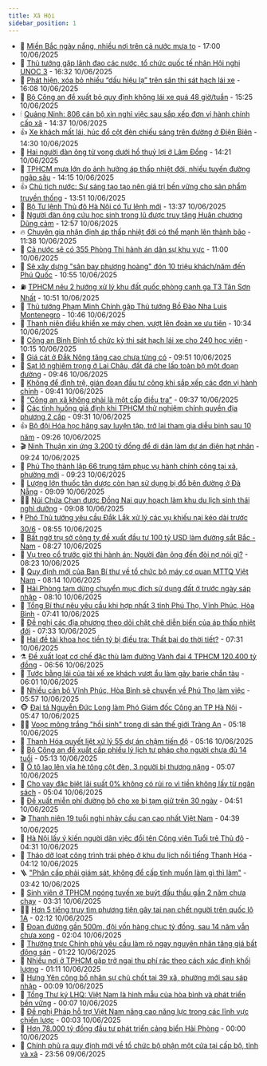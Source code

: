 ```yaml
---
title: Xã Hội
sidebar_position: 1
---
```


<!-- dantri-xa-hoi:START -->
- 🫣 [Miền Bắc ngày nắng, nhiều nơi trên cả nước mưa to](https://dantri.com.vn/xa-hoi/mien-bac-ngay-nang-nhieu-noi-tren-ca-nuoc-mua-to-20250610201328572.htm) - 17:00 10/06/2025
- 💼 [Thủ tướng gặp lãnh đạo các nước, tổ chức quốc tế nhân Hội nghị UNOC 3](https://dantri.com.vn/xa-hoi/thu-tuong-gap-lanh-dao-cac-nuoc-to-chuc-quoc-te-nhan-hoi-nghi-unoc-3-20250610233150693.htm) - 16:32 10/06/2025
- 🎊 [Phát hiện, xóa bỏ nhiều “dấu hiệu lạ” trên sân thi sát hạch lái xe](https://dantri.com.vn/xa-hoi/phat-hien-xoa-bo-nhieu-dau-hieu-la-tren-san-thi-sat-hach-lai-xe-20250610222403979.htm) - 16:08 10/06/2025
- 🙉 [Bộ Công an đề xuất bỏ quy định không lái xe quá 48 giờ/tuần](https://dantri.com.vn/xa-hoi/bo-cong-an-de-xuat-bo-quy-dinh-khong-lai-xe-qua-48-giotuan-20250610221736887.htm) - 15:25 10/06/2025
- 🕯 [Quảng Ninh: 806 cán bộ xin nghỉ việc sau sắp xếp đơn vị hành chính cấp xã](https://dantri.com.vn/xa-hoi/quang-ninh-806-can-bo-xin-nghi-viec-sau-sap-xep-don-vi-hanh-chinh-cap-xa-20250610212741346.htm) - 14:37 10/06/2025
- 👍 [Xe khách mất lái, húc đổ cột đèn chiếu sáng trên đường ở Điện Biên](https://dantri.com.vn/xa-hoi/xe-khach-mat-lai-huc-do-cot-den-chieu-sang-tren-duong-o-dien-bien-20250610165409057.htm) - 14:30 10/06/2025
- 🤖 [Hai người đàn ông tử vong dưới hồ thuỷ lợi ở Lâm Đồng](https://dantri.com.vn/xa-hoi/hai-nguoi-dan-ong-tu-vong-duoi-ho-thuy-loi-o-lam-dong-20250610210858698.htm) - 14:21 10/06/2025
- 🙉 [TPHCM mưa lớn do ảnh hưởng áp thấp nhiệt đới, nhiều tuyến đường ngập sâu](https://dantri.com.vn/xa-hoi/tphcm-mua-lon-do-anh-huong-ap-thap-nhiet-doi-nhieu-tuyen-duong-ngap-sau-20250610205951069.htm) - 14:15 10/06/2025
- 👍 [Chủ tịch nước: Sự sáng tạo tạo nên giá trị bền vững cho sản phẩm truyền thống](https://dantri.com.vn/xa-hoi/chu-tich-nuoc-su-sang-tao-tao-nen-gia-tri-ben-vung-cho-san-pham-truyen-thong-20250610205048703.htm) - 13:51 10/06/2025
- 🗽 [Bộ Tư lệnh Thủ đô Hà Nội có Tư lệnh mới](https://dantri.com.vn/xa-hoi/bo-tu-lenh-thu-do-ha-noi-co-tu-lenh-moi-20250610194942818.htm) - 13:37 10/06/2025
- 🗽 [Người đàn ông cứu học sinh trong lũ được truy tặng Huân chương Dũng cảm](https://dantri.com.vn/xa-hoi/nguoi-dan-ong-cuu-hoc-sinh-trong-lu-duoc-truy-tang-huan-chuong-dung-cam-20250610192947886.htm) - 12:57 10/06/2025
- 🔥 [Chuyên gia nhận định áp thấp nhiệt đới có thể mạnh lên thành bão](https://dantri.com.vn/xa-hoi/chuyen-gia-nhan-dinh-ap-thap-nhiet-doi-co-the-manh-len-thanh-bao-20250610182435193.htm) - 11:38 10/06/2025
- 🦒 [Cả nước sẽ có 355 Phòng Thi hành án dân sự khu vực](https://dantri.com.vn/xa-hoi/ca-nuoc-se-co-355-phong-thi-hanh-an-dan-su-khu-vuc-20250610174657639.htm) - 11:00 10/06/2025
- 🧐 [Sẽ xây dựng &quot;sân bay phượng hoàng&quot; đón 10 triệu khách/năm đến Phú Quốc](https://dantri.com.vn/xa-hoi/se-xay-dung-san-bay-phuong-hoang-don-10-trieu-khachnam-den-phu-quoc-20250610172450468.htm) - 10:55 10/06/2025
- ⛽️ [TPHCM nêu 2 hướng xử lý khu đất quốc phòng cạnh ga T3 Tân Sơn Nhất](https://dantri.com.vn/xa-hoi/tphcm-neu-2-huong-xu-ly-khu-dat-quoc-phong-canh-ga-t3-tan-son-nhat-20250610165727106.htm) - 10:51 10/06/2025
- 🚀 [Thủ tướng Phạm Minh Chính gặp Thủ tướng Bồ Đào Nha Luis Montenegro](https://dantri.com.vn/xa-hoi/thu-tuong-pham-minh-chinh-gap-thu-tuong-bo-dao-nha-luis-montenegro-20250610174636812.htm) - 10:46 10/06/2025
- 🦒 [Thanh niên điều khiển xe máy chen, vượt lên đoàn xe ưu tiên](https://dantri.com.vn/xa-hoi/thanh-nien-dieu-khien-xe-may-chen-vuot-len-doan-xe-uu-tien-20250610171102929.htm) - 10:34 10/06/2025
- 🦅 [Công an Bình Định tổ chức kỳ thi sát hạch lái xe cho 240 học viên](https://dantri.com.vn/xa-hoi/cong-an-binh-dinh-to-chuc-ky-thi-sat-hach-lai-xe-cho-240-hoc-vien-20250610165048119.htm) - 10:15 10/06/2025
- 🚀 [Giá cát ở Đắk Nông tăng cao chưa từng có](https://dantri.com.vn/xa-hoi/gia-cat-o-dak-nong-tang-cao-chua-tung-co-20250610162124483.htm) - 09:51 10/06/2025
- 🦅 [Sạt lở nghiêm trọng ở Lai Châu, đất đá che lấp toàn bộ một đoạn đường](https://dantri.com.vn/xa-hoi/sat-lo-nghiem-trong-o-lai-chau-dat-da-che-lap-toan-bo-mot-doan-duong-20250610162419981.htm) - 09:46 10/06/2025
- 🤠 [Không để đình trệ, gián đoạn đầu tư công khi sắp xếp các đơn vị hành chính](https://dantri.com.vn/xa-hoi/khong-de-dinh-tre-gian-doan-dau-tu-cong-khi-sap-xep-cac-don-vi-hanh-chinh-20250610161451899.htm) - 09:41 10/06/2025
- 💄 [“Công an xã không phải là một cấp điều tra”](https://dantri.com.vn/xa-hoi/cong-an-xa-khong-phai-la-mot-cap-dieu-tra-20250610162843718.htm) - 09:37 10/06/2025
- 🥷 [Các tình huống giả định khi TPHCM thử nghiệm chính quyền địa phương 2 cấp](https://dantri.com.vn/xa-hoi/cac-tinh-huong-gia-dinh-khi-tphcm-thu-nghiem-chinh-quyen-dia-phuong-2-cap-20250610162757050.htm) - 09:31 10/06/2025
- 👍 [Bộ đội Hóa học hăng say luyện tập, trở lại tham gia diễu binh sau 10 năm](https://dantri.com.vn/xa-hoi/bo-doi-hoa-hoc-hang-say-luyen-tap-tro-lai-tham-gia-dieu-binh-sau-10-nam-20250610155700388.htm) - 09:26 10/06/2025
- 🎬 [Ninh Thuận xin ứng 3.200 tỷ đồng để di dân làm dự án điện hạt nhân](https://dantri.com.vn/xa-hoi/ninh-thuan-xin-ung-3200-ty-dong-de-di-dan-lam-du-an-dien-hat-nhan-20250610161053185.htm) - 09:24 10/06/2025
- 🦒 [Phú Thọ thành lập 66 trung tâm phục vụ hành chính công tại xã, phường mới](https://dantri.com.vn/xa-hoi/phu-tho-thanh-lap-66-trung-tam-phuc-vu-hanh-chinh-cong-tai-xa-phuong-moi-20250610161443486.htm) - 09:23 10/06/2025
- 🌊 [Lượng lớn thuốc tân dược còn hạn sử dụng bị đổ bên đường ở Đà Nẵng](https://dantri.com.vn/xa-hoi/luong-lon-thuoc-tan-duoc-con-han-su-dung-bi-do-ben-duong-o-da-nang-20250610155238963.htm) - 09:09 10/06/2025
- 🧑‍💻 [Núi Chứa Chan được Đồng Nai quy hoạch làm khu du lịch sinh thái nghỉ dưỡng](https://dantri.com.vn/xa-hoi/nui-chua-chan-duoc-dong-nai-quy-hoach-lam-khu-du-lich-sinh-thai-nghi-duong-20250610155024081.htm) - 09:08 10/06/2025
- 🕴 [Phó Thủ tướng yêu cầu Đắk Lắk xử lý các vụ khiếu nại kéo dài trước 30/6](https://dantri.com.vn/xa-hoi/pho-thu-tuong-yeu-cau-dak-lak-xu-ly-cac-vu-khieu-nai-keo-dai-truoc-306-20250610152337955.htm) - 08:55 10/06/2025
- 🤔 [Bất ngờ trụ sở công ty đề xuất đầu tư 100 tỷ USD làm đường sắt Bắc - Nam](https://dantri.com.vn/xa-hoi/bat-ngo-tru-so-cong-ty-de-xuat-dau-tu-100-ty-usd-lam-duong-sat-bac-nam-20250610144441524.htm) - 08:27 10/06/2025
- 💄 [Vụ treo cổ trước giờ thi hành án: Người đàn ông đến đòi nợ nói gì?](https://dantri.com.vn/xa-hoi/vu-treo-co-truoc-gio-thi-hanh-an-nguoi-dan-ong-den-doi-no-noi-gi-20250609232309577.htm) - 08:23 10/06/2025
- 🧠 [Quy định mới của Ban Bí thư về tổ chức bộ máy cơ quan MTTQ Việt Nam](https://dantri.com.vn/xa-hoi/quy-dinh-moi-cua-ban-bi-thu-ve-to-chuc-bo-may-co-quan-mttq-viet-nam-20250610150513768.htm) - 08:14 10/06/2025
- 🦣 [Hải Phòng tạm dừng chuyển mục đích sử dụng đất ở trước ngày sáp nhập](https://dantri.com.vn/xa-hoi/hai-phong-tam-dung-chuyen-muc-dich-su-dung-dat-o-truoc-ngay-sap-nhap-20250610143338516.htm) - 08:10 10/06/2025
- 💫 [Tổng Bí thư nêu yêu cầu khi hợp nhất 3 tỉnh Phú Thọ, Vĩnh Phúc, Hòa Bình](https://dantri.com.vn/xa-hoi/tong-bi-thu-neu-yeu-cau-khi-hop-nhat-3-tinh-phu-tho-vinh-phuc-hoa-binh-20250610140018436.htm) - 07:41 10/06/2025
- 🚀 [Đề nghị các địa phương theo dõi chặt chẽ diễn biến của áp thấp nhiệt đới](https://dantri.com.vn/xa-hoi/de-nghi-cac-dia-phuong-theo-doi-chat-che-dien-bien-cua-ap-thap-nhiet-doi-20250610142353950.htm) - 07:33 10/06/2025
- 🤔 [Hai đề tài khoa học tiền tỷ bị điều tra: Thất bại do thời tiết?](https://dantri.com.vn/xa-hoi/hai-de-tai-khoa-hoc-tien-ty-bi-dieu-tra-that-bai-do-thoi-tiet-20250610135723025.htm) - 07:31 10/06/2025
- ⚗️ [Đề xuất loạt cơ chế đặc thù làm đường Vành đai 4 TPHCM 120.400 tỷ đồng](https://dantri.com.vn/xa-hoi/de-xuat-loat-co-che-dac-thu-lam-duong-vanh-dai-4-tphcm-120400-ty-dong-20250610135014756.htm) - 06:56 10/06/2025
- 🫶 [Tước bằng lái của tài xế xe khách vượt ẩu làm gãy barie chắn tàu](https://dantri.com.vn/xa-hoi/tuoc-bang-lai-cua-tai-xe-xe-khach-vuot-au-lam-gay-barie-chan-tau-20250610125625513.htm) - 06:01 10/06/2025
- 🌮 [Nhiều cán bộ Vĩnh Phúc, Hòa Bình sẽ chuyển về Phú Thọ làm việc](https://dantri.com.vn/xa-hoi/nhieu-can-bo-vinh-phuc-hoa-binh-se-chuyen-ve-phu-tho-lam-viec-20250610124131447.htm) - 05:57 10/06/2025
- 🐵 [Đại tá Nguyễn Đức Long làm Phó Giám đốc Công an TP Hà Nội](https://dantri.com.vn/xa-hoi/dai-ta-nguyen-duc-long-lam-pho-giam-doc-cong-an-tp-ha-noi-20250610123606741.htm) - 05:47 10/06/2025
- 🧑‍🏫 [Voọc mông trắng &quot;hồi sinh&quot; trong di sản thế giới Tràng An](https://dantri.com.vn/xa-hoi/vooc-mong-trang-hoi-sinh-trong-di-san-the-gioi-trang-an-20250610075833193.htm) - 05:18 10/06/2025
- 💫 [Thanh Hóa quyết liệt xử lý 55 dự án chậm tiến độ](https://dantri.com.vn/xa-hoi/thanh-hoa-quyet-liet-xu-ly-55-du-an-cham-tien-do-20250610112834921.htm) - 05:16 10/06/2025
- 🦩 [Bộ Công an đề xuất cấp phiếu lý lịch tư pháp cho người chưa đủ 14 tuổi](https://dantri.com.vn/xa-hoi/bo-cong-an-de-xuat-cap-phieu-ly-lich-tu-phap-cho-nguoi-chua-du-14-tuoi-20250610120800433.htm) - 05:13 10/06/2025
- 🦄 [Ô tô lao lên vỉa hè tông cột đèn, 3 người bị thương nặng](https://dantri.com.vn/xa-hoi/o-to-lao-len-via-he-tong-cot-den-3-nguoi-bi-thuong-nang-20250610110849858.htm) - 05:07 10/06/2025
- 💂 [Cho vay đặc biệt lãi suất 0% không có rủi ro vì tiền không lấy từ ngân sách](https://dantri.com.vn/xa-hoi/cho-vay-dac-biet-lai-suat-0-khong-co-rui-ro-vi-tien-khong-lay-tu-ngan-sach-20250610115030601.htm) - 05:04 10/06/2025
- 💄 [Đề xuất miễn phí đường bộ cho xe bị tạm giữ trên 30 ngày](https://dantri.com.vn/xa-hoi/de-xuat-mien-phi-duong-bo-cho-xe-bi-tam-giu-tren-30-ngay-20250610095425919.htm) - 04:51 10/06/2025
- 🎬 [Thanh niên 19 tuổi nghi nhảy cầu cạn cao nhất Việt Nam](https://dantri.com.vn/xa-hoi/thanh-nien-19-tuoi-nghi-nhay-cau-can-cao-nhat-viet-nam-20250610100647928.htm) - 04:39 10/06/2025
- 👀 [Hà Nội lấy ý kiến người dân việc đổi tên Công viên Tuổi trẻ Thủ đô](https://dantri.com.vn/xa-hoi/ha-noi-lay-y-kien-nguoi-dan-viec-doi-ten-cong-vien-tuoi-tre-thu-do-20250610094916764.htm) - 04:31 10/06/2025
- 💃 [Tháo dỡ loạt công trình trái phép ở khu du lịch nổi tiếng Thanh Hóa](https://dantri.com.vn/xa-hoi/thao-do-loat-cong-trinh-trai-phep-o-khu-du-lich-noi-tieng-thanh-hoa-20250610104431515.htm) - 04:12 10/06/2025
- 🪜 [&quot;Phân cấp phải giám sát, không để cấp tỉnh muốn làm gì thì làm&quot;](https://dantri.com.vn/xa-hoi/phan-cap-phai-giam-sat-khong-de-cap-tinh-muon-lam-gi-thi-lam-20250610103436580.htm) - 03:42 10/06/2025
- 📝 [Sinh viên ở TPHCM ngóng tuyến xe buýt đấu thầu gần 2 năm chưa chạy](https://dantri.com.vn/xa-hoi/sinh-vien-o-tphcm-ngong-tuyen-xe-buyt-dau-thau-gan-2-nam-chua-chay-20250609191504963.htm) - 03:31 10/06/2025
- 🧑‍💻 [Hơn 5 tiếng truy tìm phương tiện gây tai nạn chết người trên quốc lộ 1A](https://dantri.com.vn/xa-hoi/hon-5-tieng-truy-tim-phuong-tien-gay-tai-nan-chet-nguoi-tren-quoc-lo-1a-20250610083245855.htm) - 02:12 10/06/2025
- 👺 [Đoạn đường gần 500m, đội vốn hàng chục tỷ đồng, sau 14 năm vẫn chưa xong](https://dantri.com.vn/xa-hoi/doan-duong-gan-500m-doi-von-hang-chuc-ty-dong-sau-14-nam-van-chua-xong-20250609142226184.htm) - 02:04 10/06/2025
- 🌮 [Thường trực Chính phủ yêu cầu làm rõ ngay nguyên nhân tăng giá bất động sản](https://dantri.com.vn/xa-hoi/thuong-truc-chinh-phu-yeu-cau-lam-ro-ngay-nguyen-nhan-tang-gia-bat-dong-san-20250610071820555.htm) - 01:22 10/06/2025
- 🤭 [Nhiều nơi ở TPHCM gặp trở ngại thu phí rác theo cách xác định khối lượng](https://dantri.com.vn/xa-hoi/nhieu-noi-o-tphcm-gap-tro-ngai-thu-phi-rac-theo-cach-xac-dinh-khoi-luong-20250609165013846.htm) - 01:11 10/06/2025
- 💪 [Hưng Yên công bố nhân sự chủ chốt tại 39 xã, phường mới sau sáp nhập](https://dantri.com.vn/xa-hoi/hung-yen-cong-bo-nhan-su-chu-chot-tai-39-xa-phuong-moi-sau-sap-nhap-20250610063543014.htm) - 00:09 10/06/2025
- 🧰 [Tổng Thư ký LHQ: Việt Nam là hình mẫu của hòa bình và phát triển bền vững](https://dantri.com.vn/xa-hoi/tong-thu-ky-lhq-viet-nam-la-hinh-mau-cua-hoa-binh-va-phat-trien-ben-vung-20250610070736711.htm) - 00:07 10/06/2025
- 🤡 [Đề nghị Pháp hỗ trợ Việt Nam nâng cao năng lực trong các lĩnh vực chiến lược](https://dantri.com.vn/xa-hoi/de-nghi-phap-ho-tro-viet-nam-nang-cao-nang-luc-trong-cac-linh-vuc-chien-luoc-20250610070349226.htm) - 00:03 10/06/2025
- 🦆 [Hơn 78.000 tỷ đồng đầu tư phát triển cảng biển Hải Phòng](https://dantri.com.vn/xa-hoi/hon-78000-ty-dong-dau-tu-phat-trien-cang-bien-hai-phong-20250609222110904.htm) - 00:00 10/06/2025
- 🦍 [Chính phủ ra quy định mới về tổ chức bộ phận một cửa tại cấp bộ, tỉnh và xã](https://dantri.com.vn/xa-hoi/chinh-phu-ra-quy-dinh-moi-ve-to-chuc-bo-phan-mot-cua-tai-cap-bo-tinh-va-xa-20250610065120651.htm) - 23:56 09/06/2025<!-- dantri-xa-hoi:END -->
